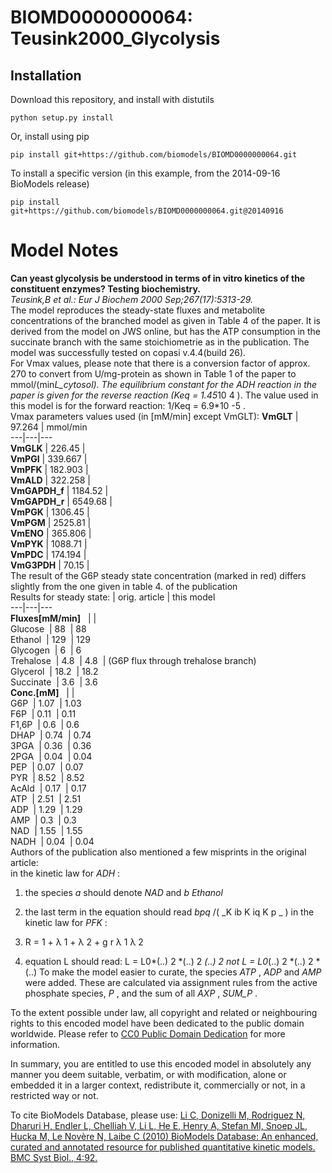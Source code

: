 # BIOMD0000000064: Teusink2000_Glycolysis

## Installation

Download this repository, and install with distutils

`python setup.py install`

Or, install using pip

`pip install git+https://github.com/biomodels/BIOMD0000000064.git`

To install a specific version (in this example, from the 2014-09-16 BioModels release)

`pip install git+https://github.com/biomodels/BIOMD0000000064.git@20140916`


# Model Notes


**Can yeast glycolysis be understood in terms of in vitro kinetics of the constituent enzymes? Testing biochemistry.**   
_Teusink,B et al.: Eur J Biochem 2000 Sep;267(17):5313-29._  
The model reproduces the steady-state fluxes and metabolite concentrations of
the branched model as given in Table 4 of the paper. It is derived from the
model on JWS online, but has the ATP consumption in the succinate branch with
the same stoichiometrie as in the publication. The model was successfully
tested on copasi v.4.4(build 26).  
For Vmax values, please note that there is a conversion factor of approx. 270
to convert from U/mg-protein as shown in Table 1 of the paper to
mmol/(min*L_cytosol). The equilibrium constant for the ADH reaction in the
paper is given for the reverse reaction (Keq = 1.45*10 4 ). The value used in
this model is for the forward reaction: 1/Keq = 6.9*10 -5 .  
Vmax parameters values used (in [mM/min] except VmGLT):  **VmGLT** | 97.264 |
mmol/min  
---|---|---  
**VmGLK** | 226.45 |   
**VmPGI** | 339.667 |   
**VmPFK** | 182.903 |   
**VmALD** | 322.258 |   
**VmGAPDH_f** | 1184.52 |   
**VmGAPDH_r** | 6549.68 |   
**VmPGK** | 1306.45 |   
**VmPGM** | 2525.81 |   
**VmENO** | 365.806 |   
**VmPYK** | 1088.71 |   
**VmPDC** | 174.194 |   
**VmG3PDH** | 70.15 |   
The result of the G6P steady state concentration (marked in red) differs
slightly from the one given in table 4. of the publication  
Results for steady state:  | orig. article | this model  
---|---|---  
**Fluxes[mM/min]**    |  |   
Glucose  | 88  | 88  
Ethanol  | 129  | 129  
Glycogen  | 6  | 6  
Trehalose  | 4.8  | 4.8  | (G6P flux through trehalose branch)  
Glycerol  | 18.2  | 18.2  
Succinate  | 3.6  | 3.6  
**Conc.[mM]**    |  |   
G6P  | 1.07  | 1.03  
F6P  | 0.11  | 0.11  
F1,6P  | 0.6  | 0.6  
DHAP  | 0.74  | 0.74  
3PGA  | 0.36  | 0.36  
2PGA  | 0.04  | 0.04  
PEP  | 0.07  | 0.07  
PYR  | 8.52  | 8.52  
AcAld  | 0.17  | 0.17  
ATP  | 2.51  | 2.51  
ADP  | 1.29  | 1.29  
AMP  | 0.3  | 0.3  
NAD  | 1.55  | 1.55  
NADH  | 0.04  | 0.04  
Authors of the publication also mentioned a few misprints in the original
article:  
in the kinetic law for _ADH_ :

  1. the species _a_ should denote _NAD_ and _b_ _Ethanol_
  2. the last term in the equation should read _bpq_ /( _K ib K iq K p _ ) 
in the kinetic law for _PFK_ :

  1. R = 1 + λ 1 \+ λ 2 \+ g r λ 1 λ 2
  2. equation L should read: L = L0*(..) 2 *(..) 2 *(..) 2 not L = L0*(..) 2 *(..) 2 *(..) 
To make the model easier to curate, the species _ATP_ , _ADP_ and _AMP_ were
added. These are calculated via assignment rules from the active phosphate
species, _P_ , and the sum of all _AXP_ , _SUM_P_ .

  

To the extent possible under law, all copyright and related or neighbouring
rights to this encoded model have been dedicated to the public domain
worldwide. Please refer to [CC0 Public Domain
Dedication](http://creativecommons.org/publicdomain/zero/1.0/) for more
information.

In summary, you are entitled to use this encoded model in absolutely any
manner you deem suitable, verbatim, or with modification, alone or embedded it
in a larger context, redistribute it, commercially or not, in a restricted way
or not.

  

To cite BioModels Database, please use: [Li C, Donizelli M, Rodriguez N,
Dharuri H, Endler L, Chelliah V, Li L, He E, Henry A, Stefan MI, Snoep JL,
Hucka M, Le Novère N, Laibe C (2010) BioModels Database: An enhanced, curated
and annotated resource for published quantitative kinetic models. BMC Syst
Biol., 4:92.](http://www.ncbi.nlm.nih.gov/pubmed/20587024)


